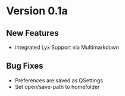 # Version 0.1a

## New Features

- integrated Lyx Support via Multimarkdown

## Bug Fixes

- Preferences are saved as QSettings
- Set open/save-path to homefolder
